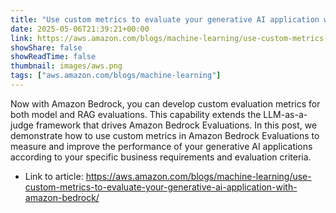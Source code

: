 ```yaml
---
title: "Use custom metrics to evaluate your generative AI application with Amazon Bedrock"
date: 2025-05-06T21:39:21+00:00
link: https://aws.amazon.com/blogs/machine-learning/use-custom-metrics-to-evaluate-your-generative-ai-application-with-amazon-bedrock/
showShare: false
showReadTime: false
thumbnail: images/aws.png
tags: ["aws.amazon.com/blogs/machine-learning"]
---
```

Now with Amazon Bedrock, you can develop custom evaluation metrics for both model and RAG evaluations. This capability extends the LLM-as-a-judge framework that drives Amazon Bedrock Evaluations. In this post, we demonstrate how to use custom metrics in Amazon Bedrock Evaluations to measure and improve the performance of your generative AI applications according to your specific business requirements and evaluation criteria.

- Link to article: https://aws.amazon.com/blogs/machine-learning/use-custom-metrics-to-evaluate-your-generative-ai-application-with-amazon-bedrock/